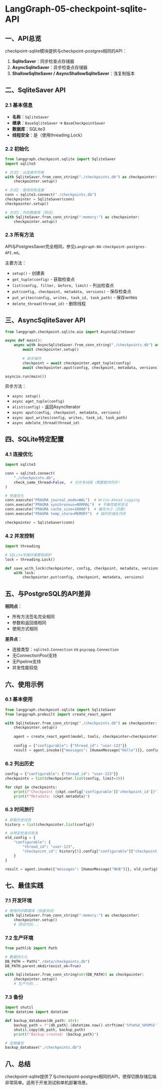# LangGraph-05-checkpoint-sqlite-API

## 一、API总览

checkpoint-sqlite模块提供与checkpoint-postgres相同的API：

1. **SqliteSaver**：同步检查点存储器
2. **AsyncSqliteSaver**：异步检查点存储器
3. **ShallowSqliteSaver / AsyncShallowSqliteSaver**：浅复制版本

## 二、SqliteSaver API

### 2.1 基本信息

- **名称**：`SqliteSaver`
- **继承**：`BaseSqliteSaver` → `BaseCheckpointSaver`
- **数据库**：SQLite3
- **线程安全**：是（使用threading.Lock）

### 2.2 初始化

```python
from langgraph.checkpoint.sqlite import SqliteSaver
import sqlite3

# 方式1：从连接字符串
with SqliteSaver.from_conn_string("./checkpoints.db") as checkpointer:
    checkpointer.setup()

# 方式2：使用现有连接
conn = sqlite3.connect("./checkpoints.db")
checkpointer = SqliteSaver(conn)
checkpointer.setup()

# 方式3：内存数据库（测试）
with SqliteSaver.from_conn_string(":memory:") as checkpointer:
    checkpointer.setup()
```

### 2.3 所有方法

API与PostgresSaver完全相同，参见`LangGraph-04-checkpoint-postgres-API.md`。

主要方法：
- `setup()` - 创建表
- `get_tuple(config)` - 获取检查点
- `list(config, filter, before, limit)` - 列出检查点
- `put(config, checkpoint, metadata, versions)` - 保存检查点
- `put_writes(config, writes, task_id, task_path)` - 保存writes
- `delete_thread(thread_id)` - 删除线程

## 三、AsyncSqliteSaver API

```python
from langgraph.checkpoint.sqlite.aio import AsyncSqliteSaver

async def main():
    async with AsyncSqliteSaver.from_conn_string("./checkpoints.db") as checkpointer:
        await checkpointer.setup()
        
        # 异步操作
        checkpoint = await checkpointer.aget_tuple(config)
        await checkpointer.aput(config, checkpoint, metadata, versions)

asyncio.run(main())
```

异步方法：
- `async setup()`
- `async aget_tuple(config)`
- `alist(config)` - 返回AsyncIterator
- `async aput(config, checkpoint, metadata, versions)`
- `async aput_writes(config, writes, task_id, task_path)`
- `async adelete_thread(thread_id)`

## 四、SQLite特定配置

### 4.1 连接优化

```python
import sqlite3

conn = sqlite3.connect(
    "./checkpoints.db",
    check_same_thread=False,  # 允许多线程（需要额外同步）
)

# 性能优化
conn.execute("PRAGMA journal_mode=WAL")  # Write-Ahead Logging
conn.execute("PRAGMA synchronous=NORMAL")  # 平衡性能和安全
conn.execute("PRAGMA cache_size=10000")  # 缓存大小（页数）
conn.execute("PRAGMA temp_store=MEMORY")  # 临时存储在内存

checkpointer = SqliteSaver(conn)
```

### 4.2 并发控制

```python
import threading

# SQLite写操作需要锁保护
lock = threading.Lock()

def save_with_lock(checkpointer, config, checkpoint, metadata, versions):
    with lock:
        checkpointer.put(config, checkpoint, metadata, versions)
```

## 五、与PostgreSQL的API差异

**相同点**：
- 所有方法签名完全相同
- 参数和返回值相同
- 使用方式相同

**差异点**：
- 连接类型：`sqlite3.Connection` vs `psycopg.Connection`
- 无ConnectionPool支持
- 无Pipeline支持
- 并发性能较低

## 六、使用示例

### 6.1 基本使用

```python
from langgraph.checkpoint.sqlite import SqliteSaver
from langgraph.prebuilt import create_react_agent

with SqliteSaver.from_conn_string("./checkpoints.db") as checkpointer:
    checkpointer.setup()
    
    agent = create_react_agent(model, tools, checkpointer=checkpointer)
    
    config = {"configurable": {"thread_id": "user-123"}}
    result = agent.invoke({"messages": [HumanMessage("Hello")]}, config)
```

### 6.2 列出历史

```python
config = {"configurable": {"thread_id": "user-123"}}
checkpoints = list(checkpointer.list(config, limit=10))

for ckpt in checkpoints:
    print(f"Checkpoint {ckpt.config['configurable']['checkpoint_id']}")
    print(f"Metadata: {ckpt.metadata}")
```

### 6.3 时间旅行

```python
# 获取历史状态
history = list(checkpointer.list(config))

# 从特定检查点恢复
old_config = {
    "configurable": {
        "thread_id": "user-123",
        "checkpoint_id": history[5].config["configurable"]["checkpoint_id"]
    }
}

result = agent.invoke({"messages": [HumanMessage("继续")]}, old_config)
```

## 七、最佳实践

### 7.1 开发环境

```python
# 使用内存数据库（快速测试）
with SqliteSaver.from_conn_string(":memory:") as checkpointer:
    checkpointer.setup()
    # 测试代码...
```

### 7.2 生产环境

```python
from pathlib import Path

# 数据持久化
DB_PATH = Path("./data/checkpoints.db")
DB_PATH.parent.mkdir(exist_ok=True)

with SqliteSaver.from_conn_string(str(DB_PATH)) as checkpointer:
    checkpointer.setup()
    # 生产代码...
```

### 7.3 备份

```python
import shutil
from datetime import datetime

def backup_database(db_path: str):
    backup_path = f"{db_path}.{datetime.now().strftime('%Y%m%d_%H%M%S')}.backup"
    shutil.copy(db_path, backup_path)
    print(f"Backup created: {backup_path}")

# 定期备份
backup_database("./checkpoints.db")
```

## 八、总结

checkpoint-sqlite提供了与checkpoint-postgres相同的API，使得切换存储后端非常简单。适用于开发测试和单机部署场景。

